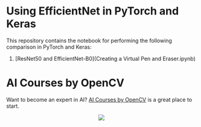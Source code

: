 # Using EfficientNet in PyTorch and Keras

This repository contains the notebook for performing the following comparison in PyTorch and Keras:

1. [ResNet50 and EfficientNet-B0](Creating a Virtual Pen and Eraser.ipynb)


# AI Courses by OpenCV

Want to become an expert in AI? [AI Courses by OpenCV](https://opencv.org/courses/) is a great place to start. 

<a href="https://opencv.org/courses/">
<p align="center"> 
<img src="https://www.learnopencv.com/wp-content/uploads/2020/04/AI-Courses-By-OpenCV-Github.png">
</p>
</a>
